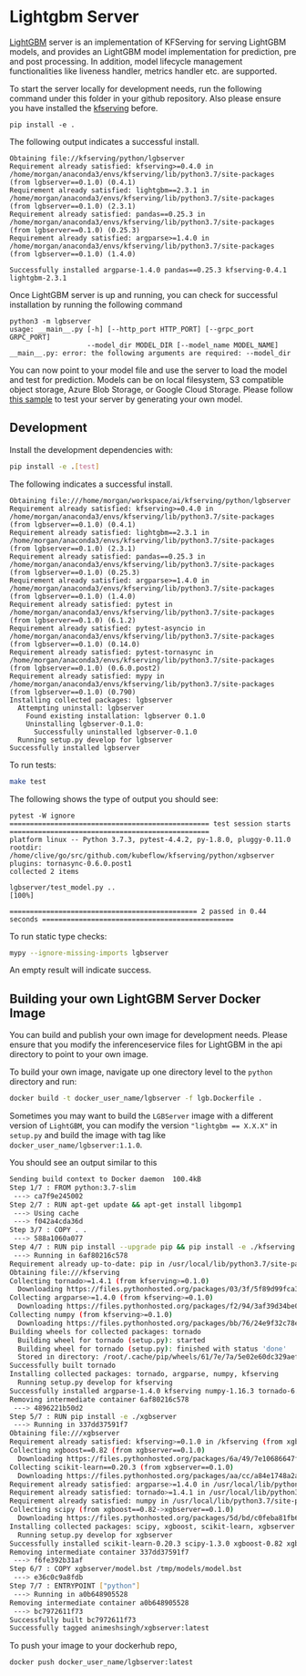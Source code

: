 # Lightgbm Server

[LightGBM](https://lightgbm.readthedocs.io/en/latest/index.html ) server is an implementation of KFServing for serving LightGBM models, and provides an LightGBM model implementation for prediction, pre and post processing. In addition, model lifecycle management functionalities like liveness handler, metrics handler etc. are supported. 

To start the server locally for development needs, run the following command under this folder in your github repository. Also please ensure you have installed the [kfserving](../kfserving) before.

```
pip install -e .
```

The following output indicates a successful install.

```
Obtaining file://kfserving/python/lgbserver
Requirement already satisfied: kfserving>=0.4.0 in /home/morgan/anaconda3/envs/kfserving/lib/python3.7/site-packages (from lgbserver==0.1.0) (0.4.1)
Requirement already satisfied: lightgbm==2.3.1 in /home/morgan/anaconda3/envs/kfserving/lib/python3.7/site-packages (from lgbserver==0.1.0) (2.3.1)
Requirement already satisfied: pandas==0.25.3 in /home/morgan/anaconda3/envs/kfserving/lib/python3.7/site-packages (from lgbserver==0.1.0) (0.25.3)
Requirement already satisfied: argparse>=1.4.0 in /home/morgan/anaconda3/envs/kfserving/lib/python3.7/site-packages (from lgbserver==0.1.0) (1.4.0)

Successfully installed argparse-1.4.0 pandas==0.25.3 kfserving-0.4.1 lightgbm-2.3.1
```
Once LightGBM server is up and running, you can check for successful installation by running the following command

```
python3 -m lgbserver
usage: __main__.py [-h] [--http_port HTTP_PORT] [--grpc_port GRPC_PORT]
                   --model_dir MODEL_DIR [--model_name MODEL_NAME]
__main__.py: error: the following arguments are required: --model_dir
```

You can now point to your model file and use the server to load the model and test for prediction. Models can be on local filesystem, S3 compatible object storage, Azure Blob Storage, or Google Cloud Storage. Please follow [this sample](https://github.com/kubeflow/kfserving/tree/master/docs/samples/lightgbm) to test your server by generating your own model. 


## Development

Install the development dependencies with:

```bash
pip install -e .[test]
```

The following indicates a successful install.

```
Obtaining file:///home/morgan/workspace/ai/kfserving/python/lgbserver
Requirement already satisfied: kfserving>=0.4.0 in /home/morgan/anaconda3/envs/kfserving/lib/python3.7/site-packages (from lgbserver==0.1.0) (0.4.1)
Requirement already satisfied: lightgbm==2.3.1 in /home/morgan/anaconda3/envs/kfserving/lib/python3.7/site-packages (from lgbserver==0.1.0) (2.3.1)
Requirement already satisfied: pandas==0.25.3 in /home/morgan/anaconda3/envs/kfserving/lib/python3.7/site-packages (from lgbserver==0.1.0) (0.25.3)
Requirement already satisfied: argparse>=1.4.0 in /home/morgan/anaconda3/envs/kfserving/lib/python3.7/site-packages (from lgbserver==0.1.0) (1.4.0)
Requirement already satisfied: pytest in /home/morgan/anaconda3/envs/kfserving/lib/python3.7/site-packages (from lgbserver==0.1.0) (6.1.2)
Requirement already satisfied: pytest-asyncio in /home/morgan/anaconda3/envs/kfserving/lib/python3.7/site-packages (from lgbserver==0.1.0) (0.14.0)
Requirement already satisfied: pytest-tornasync in /home/morgan/anaconda3/envs/kfserving/lib/python3.7/site-packages (from lgbserver==0.1.0) (0.6.0.post2)
Requirement already satisfied: mypy in /home/morgan/anaconda3/envs/kfserving/lib/python3.7/site-packages (from lgbserver==0.1.0) (0.790)
Installing collected packages: lgbserver
  Attempting uninstall: lgbserver
    Found existing installation: lgbserver 0.1.0
    Uninstalling lgbserver-0.1.0:
      Successfully uninstalled lgbserver-0.1.0
  Running setup.py develop for lgbserver
Successfully installed lgbserver
```


To run tests:

```bash
make test
```

The following shows the type of output you should see:

```
pytest -W ignore
================================================= test session starts =================================================
platform linux -- Python 3.7.3, pytest-4.4.2, py-1.8.0, pluggy-0.11.0
rootdir: /home/clive/go/src/github.com/kubeflow/kfserving/python/xgbserver
plugins: tornasync-0.6.0.post1
collected 2 items                                                                                                     

lgbserver/test_model.py ..                                                                                      [100%]

============================================== 2 passed in 0.44 seconds ===============================================

```

To run static type checks:

```bash
mypy --ignore-missing-imports lgbserver
```
An empty result will indicate success.

## Building your own LightGBM Server Docker Image

You can build and publish your own image for development needs. Please ensure that you modify the inferenceservice files for LightGBM in the api directory to point to your own image.

To build your own image, navigate up one directory level to the `python` directory and run:

```bash
docker build -t docker_user_name/lgbserver -f lgb.Dockerfile .
```

Sometimes you may want to build the `LGBServer` image with a different version of `LightGBM`, you can modify the version `"lightgbm == X.X.X"` in `setup.py` and build the image with
tag like `docker_user_name/lgbserver:1.1.0`.

You should see an output similar to this

```bash
Sending build context to Docker daemon  100.4kB
Step 1/7 : FROM python:3.7-slim
 ---> ca7f9e245002
Step 2/7 : RUN apt-get update && apt-get install libgomp1
 ---> Using cache
 ---> f042a4cda36d
Step 3/7 : COPY . .
 ---> 588a1060a077
Step 4/7 : RUN pip install --upgrade pip && pip install -e ./kfserving
 ---> Running in 6af80216c578
Requirement already up-to-date: pip in /usr/local/lib/python3.7/site-packages (19.1.1)
Obtaining file:///kfserving
Collecting tornado>=1.4.1 (from kfserving>=0.1.0)
  Downloading https://files.pythonhosted.org/packages/03/3f/5f89d99fca3c0100c8cede4f53f660b126d39e0d6a1e943e95cc3ed386fb/tornado-6.0.2.tar.gz (481kB)
Collecting argparse>=1.4.0 (from kfserving>=0.1.0)
  Downloading https://files.pythonhosted.org/packages/f2/94/3af39d34be01a24a6e65433d19e107099374224905f1e0cc6bbe1fd22a2f/argparse-1.4.0-py2.py3-none-any.whl
Collecting numpy (from kfserving>=0.1.0)
  Downloading https://files.pythonhosted.org/packages/bb/76/24e9f32c78e6f6fb26cf2596b428f393bf015b63459468119f282f70a7fd/numpy-1.16.3-cp37-cp37m-manylinux1_x86_64.whl (17.3MB)
Building wheels for collected packages: tornado
  Building wheel for tornado (setup.py): started
  Building wheel for tornado (setup.py): finished with status 'done'
  Stored in directory: /root/.cache/pip/wheels/61/7e/7a/5e02e60dc329aef32ecf70e0425319ee7e2198c3a7cf98b4a2
Successfully built tornado
Installing collected packages: tornado, argparse, numpy, kfserving
  Running setup.py develop for kfserving
Successfully installed argparse-1.4.0 kfserving numpy-1.16.3 tornado-6.0.2
Removing intermediate container 6af80216c578
 ---> 4896221b50d2
Step 5/7 : RUN pip install -e ./xgbserver
 ---> Running in 337dd37591f7
Obtaining file:///xgbserver
Requirement already satisfied: kfserving>=0.1.0 in /kfserving (from xgbserver==0.1.0) (0.1.0)
Collecting xgboost==0.82 (from xgbserver==0.1.0)
  Downloading https://files.pythonhosted.org/packages/6a/49/7e10686647f741bd9c8918b0decdb94135b542fe372ca1100739b8529503/xgboost-0.82-py2.py3-none-manylinux1_x86_64.whl (114.0MB)
Collecting scikit-learn==0.20.3 (from xgbserver==0.1.0)
  Downloading https://files.pythonhosted.org/packages/aa/cc/a84e1748a2a70d0f3e081f56cefc634f3b57013b16faa6926d3a6f0598df/scikit_learn-0.20.3-cp37-cp37m-manylinux1_x86_64.whl (5.4MB)
Requirement already satisfied: argparse>=1.4.0 in /usr/local/lib/python3.7/site-packages (from xgbserver==0.1.0) (1.4.0)
Requirement already satisfied: tornado>=1.4.1 in /usr/local/lib/python3.7/site-packages (from kfserving>=0.1.0->xgbserver==0.1.0) (6.0.2)
Requirement already satisfied: numpy in /usr/local/lib/python3.7/site-packages (from kfserving>=0.1.0->xgbserver==0.1.0) (1.16.3)
Collecting scipy (from xgboost==0.82->xgbserver==0.1.0)
  Downloading https://files.pythonhosted.org/packages/5d/bd/c0feba81fb60e231cf40fc8a322ed5873c90ef7711795508692b1481a4ae/scipy-1.3.0-cp37-cp37m-manylinux1_x86_64.whl (25.2MB)
Installing collected packages: scipy, xgboost, scikit-learn, xgbserver
  Running setup.py develop for xgbserver
Successfully installed scikit-learn-0.20.3 scipy-1.3.0 xgboost-0.82 xgbserver
Removing intermediate container 337dd37591f7
 ---> f6fe392b31af
Step 6/7 : COPY xgbserver/model.bst /tmp/models/model.bst
 ---> e36c0c9a8fdb
Step 7/7 : ENTRYPOINT ["python"]
 ---> Running in a0b648905528
Removing intermediate container a0b648905528
 ---> bc7972611f73
Successfully built bc7972611f73
Successfully tagged animeshsingh/xgbserver:latest
```

To push your image to your dockerhub repo, 

```bash
docker push docker_user_name/lgbserver:latest
```
